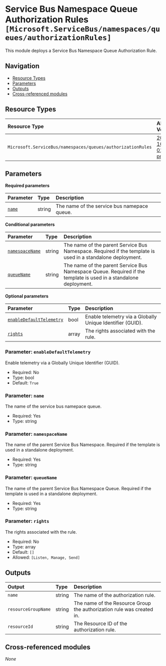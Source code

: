 # Service Bus Namespace Queue Authorization Rules `[Microsoft.ServiceBus/namespaces/queues/authorizationRules]`

This module deploys a Service Bus Namespace Queue Authorization Rule.

## Navigation

- [Resource Types](#Resource-Types)
- [Parameters](#Parameters)
- [Outputs](#Outputs)
- [Cross-referenced modules](#Cross-referenced-modules)

## Resource Types

| Resource Type | API Version |
| :-- | :-- |
| `Microsoft.ServiceBus/namespaces/queues/authorizationRules` | [2022-10-01-preview](https://learn.microsoft.com/en-us/azure/templates/Microsoft.ServiceBus/2022-10-01-preview/namespaces/queues/authorizationRules) |

## Parameters

**Required parameters**

| Parameter | Type | Description |
| :-- | :-- | :-- |
| [`name`](#parameter-name) | string | The name of the service bus namepace queue. |

**Conditional parameters**

| Parameter | Type | Description |
| :-- | :-- | :-- |
| [`namespaceName`](#parameter-namespacename) | string | The name of the parent Service Bus Namespace. Required if the template is used in a standalone deployment. |
| [`queueName`](#parameter-queuename) | string | The name of the parent Service Bus Namespace Queue. Required if the template is used in a standalone deployment. |

**Optional parameters**

| Parameter | Type | Description |
| :-- | :-- | :-- |
| [`enableDefaultTelemetry`](#parameter-enabledefaulttelemetry) | bool | Enable telemetry via a Globally Unique Identifier (GUID). |
| [`rights`](#parameter-rights) | array | The rights associated with the rule. |

### Parameter: `enableDefaultTelemetry`

Enable telemetry via a Globally Unique Identifier (GUID).
- Required: No
- Type: bool
- Default: `True`

### Parameter: `name`

The name of the service bus namepace queue.
- Required: Yes
- Type: string

### Parameter: `namespaceName`

The name of the parent Service Bus Namespace. Required if the template is used in a standalone deployment.
- Required: Yes
- Type: string

### Parameter: `queueName`

The name of the parent Service Bus Namespace Queue. Required if the template is used in a standalone deployment.
- Required: Yes
- Type: string

### Parameter: `rights`

The rights associated with the rule.
- Required: No
- Type: array
- Default: `[]`
- Allowed: `[Listen, Manage, Send]`


## Outputs

| Output | Type | Description |
| :-- | :-- | :-- |
| `name` | string | The name of the authorization rule. |
| `resourceGroupName` | string | The name of the Resource Group the authorization rule was created in. |
| `resourceId` | string | The Resource ID of the authorization rule. |

## Cross-referenced modules

_None_
